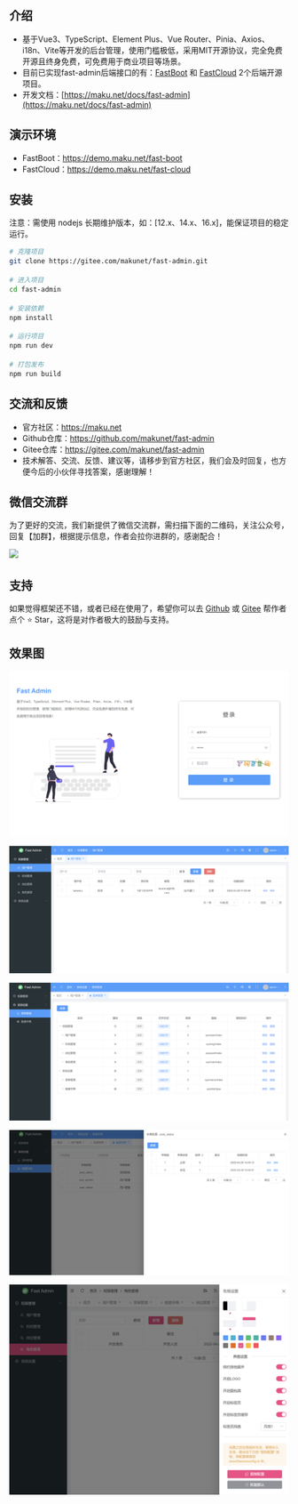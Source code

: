 ## 介绍
- 基于Vue3、TypeScript、Element Plus、Vue Router、Pinia、Axios、i18n、Vite等开发的后台管理，使用门槛极低，采用MIT开源协议，完全免费开源且终身免费，可免费用于商业项目等场景。
- 目前已实现fast-admin后端接口的有：[FastBoot](https://gitee.com/makunet/fast-boot) 和 [FastCloud](https://gitee.com/makunet/fast-cloud) 2个后端开源项目。
- 开发文档：[https://maku.net/docs/fast-admin](https://maku.net/docs/fast-admin)


## 演示环境
- FastBoot：https://demo.maku.net/fast-boot
- FastCloud：https://demo.maku.net/fast-cloud

## 安装
注意：需使用 nodejs 长期维护版本，如：[12.x、14.x、16.x]，能保证项目的稳定运行。

```bash
# 克隆项目
git clone https://gitee.com/makunet/fast-admin.git

# 进入项目
cd fast-admin

# 安装依赖
npm install

# 运行项目
npm run dev

# 打包发布
npm run build
```


## 交流和反馈
- 官方社区：https://maku.net
- Github仓库：https://github.com/makunet/fast-admin
- Gitee仓库：https://gitee.com/makunet/fast-admin
- 技术解答、交流、反馈、建议等，请移步到官方社区，我们会及时回复，也方便今后的小伙伴寻找答案，感谢理解！


## 微信交流群
为了更好的交流，我们新提供了微信交流群，需扫描下面的二维码，关注公众号，回复【加群】，根据提示信息，作者会拉你进群的，感谢配合！

![](https://maku.net/app/img/qrcode.jpg)


## 支持
如果觉得框架还不错，或者已经在使用了，希望你可以去 [Github](https://github.com/makunet/fast-admin) 或 [Gitee](https://gitee.com/makunet/fast-admin) 帮作者点个 ⭐ Star，这将是对作者极大的鼓励与支持。

## 效果图
![输入图片说明](public/images/1.png)

![输入图片说明](public/images/2.png)

![输入图片说明](public/images/3.png)

![输入图片说明](public/images/4.png)

![输入图片说明](public/images/5.png)


